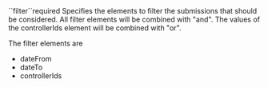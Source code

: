 <tr>
<td>``filter``</td><td>required</td>
<td>
Specifies the elements to filter the submissions that should be considered.
All filter elements will be combined with "and".
The values of the controllerIds element will be combined with "or".


The filter elements are

<ul>
 
<li>
dateFrom
</li>
<li>
dateTo
</li>
<li>
controllerIds
</li>
 
 
</ul> 

</td>
<td>
</td>
<td></td>
</tr>
 